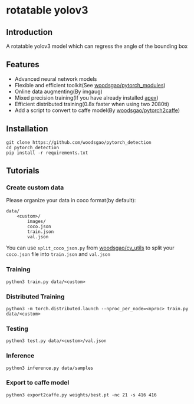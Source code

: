 # rotatable yolov3

## Introduction

A rotatable yolov3 model which can regress the angle of the bounding box

## Features

 - Advanced neural network models
 - Flexible and efficient toolkit(See [woodsgao/pytorch_modules](https://github.com/woodsgao/pytorch_modules))
 - Online data augmenting(By imgaug)
 - Mixed precision training(If you have already installed [apex](https://github.com/NVIDIA/apex))
 - Efficient distributed training(0.8x faster when using two 2080ti)
 - Add a script to convert to caffe model(By [woodsgao/pytorch2caffe](https://github.com/woodsgao/pytorch2caffe))

## Installation

    git clone https://github.com/woodsgao/pytorch_detection
    cd pytorch_detection
    pip install -r requirements.txt

## Tutorials

### Create custom data

Please organize your data in coco format(by default):

    data/
        <custom>/
            images/
            coco.json
            train.json
            val.json

You can use `split_coco_json.py` from [woodsgao/cv_utils](https://github.com/woodsgao/cv_utils)
 to split your `coco.json` file into `train.json` and `val.json`

### Training

    python3 train.py data/<custom>

### Distributed Training

    python3 -m torch.distributed.launch --nproc_per_node=<nproc> train.py data/<custom>

### Testing

    python3 test.py data/<custom>/val.json

### Inference

    python3 inference.py data/samples

### Export to caffe model

    python3 export2caffe.py weights/best.pt -nc 21 -s 416 416